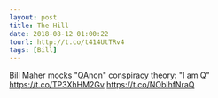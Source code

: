 ```yaml
---
layout: post
title: The Hill
date: 2018-08-12 01:00:22
tourl: http://t.co/t414UtTRv4
tags: [Bill]
---
```

Bill Maher mocks "QAnon" conspiracy theory: "I am Q" https://t.co/TP3XhHM2Gv https://t.co/NOblhfNraQ